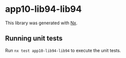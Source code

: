 # app10-lib94-lib94

This library was generated with [Nx](https://nx.dev).

## Running unit tests

Run `nx test app10-lib94-lib94` to execute the unit tests.

